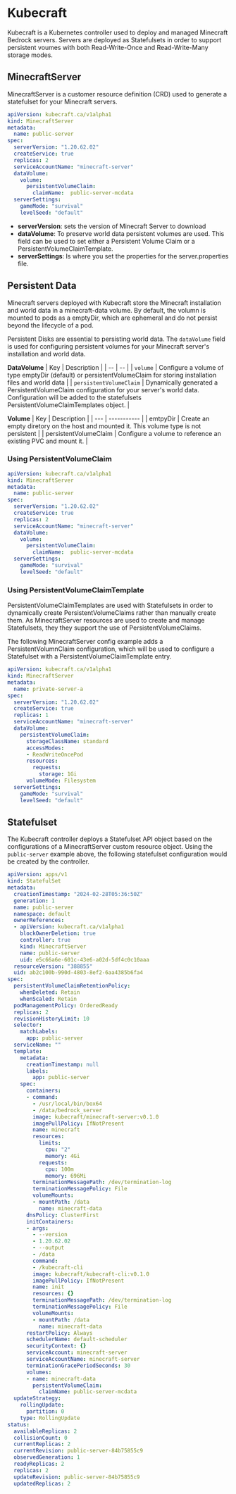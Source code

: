 # Kubecraft

Kubecraft is a Kubernetes controller used to deploy and managed Minecraft Bedrock servers. Servers are deployed as Statefulsets in order to support persistent voumes with both Read-Write-Once and Read-Write-Many storage modes. 


## MinecraftServer

MinecraftServer is a customer resource definition (CRD) used to generate a statefulset for your
Minecraft servers.

```yaml
apiVersion: kubecraft.ca/v1alpha1
kind: MinecraftServer
metadata:
  name: public-server
spec:
  serverVersion: "1.20.62.02"
  createService: true
  replicas: 2
  serviceAccountName: "minecraft-server"
  dataVolume:
    volume:
      persistentVolumeClaim:
        claimName:  public-server-mcdata
  serverSettings:
    gameMode: "survival"
    levelSeed: "default"
```

- **serverVersion**: sets the version of Minecraft Server to download
- **dataVolume**: To preserve world data persistent volumes are used. This field can be used to set either a Persistent Volume Claim or a PersistentVolumeClaimTemplate.
- **serverSettings**: Is where you set the properties for the server.properties file.

## Persistent Data
Minecraft servers deployed with Kubecraft store the Minecraft installation and world data in a minecraft-data volume. By default, the volumn is mounted to pods as a emptyDir, which are ephemeral and do not persist beyond the lifecycle of a pod. 

Persistent Disks are essential to persisting world data. The `dataVolume` field is used for configuring
persistent volumes for your Minecraft server's installation and world data.

**DataVolume**
| Key | Description |
| -- | -- |
| `volume` | Configure a volume of type emptyDir (default) or persistentVolumeClaim for storing installation files and world data |
| `persistentVolumeClaim` | Dynamically generated a PersistentVolumeClaim configuration for your server's world data. Configuration will be added to the statefulsets PersistentVolumeClaimTemplates object. |

**Volume**
| Key | Description |
| --- | ----------- |
| emtpyDir | Create an empty diretory on the host and mounted it. This volume type is not persistent |
| persistentVolumeClaim | Configure a volume to reference an existing PVC and mount it. |


### Using PersistentVolumeClaim

```yaml
apiVersion: kubecraft.ca/v1alpha1
kind: MinecraftServer
metadata:
  name: public-server
spec:
  serverVersion: "1.20.62.02"
  createService: true
  replicas: 2
  serviceAccountName: "minecraft-server"
  dataVolume:
    volume:
      persistentVolumeClaim:
        claimName:  public-server-mcdata
  serverSettings:
    gameMode: "survival"
    levelSeed: "default"
```

### Using PersistentVolumeClaimTemplate

PersistentVolumeClaimTemplates are used with Statefulsets in order to dynamically create PersistentVolumeClaims rather than manually create them. As MinecraftServer resources are used to create and manage Statefulsets, they they support the use of PersistentVolumeClaims.

The following MinecraftServer config example adds a PersistentVolumnClaim configuration, which will be used to configure a Statefulset with a PersistentVolumeClaimTemplate entry. 


```yaml
apiVersion: kubecraft.ca/v1alpha1
kind: MinecraftServer
metadata:
  name: private-server-a
spec:
  serverVersion: "1.20.62.02"
  createService: true
  replicas: 1
  serviceAccountName: "minecraft-server"
  dataVolume:
    persistentVolumeClaim:
      storageClassName: standard
      accessModes:
      - ReadWriteOncePod
      resources:
        requests:
          storage: 1Gi
      volumeMode: Filesystem
  serverSettings:
    gameMode: "survival"
    levelSeed: "default"
```

## Statefulset
The Kubecraft controller deploys a Statefulset API object based on the configurations of a MinecraftServer custom resource object. Using the `public-server` example above, the following statefulset configuration would be created by the controller.

```yaml
apiVersion: apps/v1
kind: StatefulSet
metadata:
  creationTimestamp: "2024-02-28T05:36:50Z"
  generation: 1
  name: public-server
  namespace: default
  ownerReferences:
  - apiVersion: kubecraft.ca/v1alpha1
    blockOwnerDeletion: true
    controller: true
    kind: MinecraftServer
    name: public-server
    uid: e5c66a6e-601c-43e6-a02d-5df4c0c10aaa
  resourceVersion: "388855"
  uid: ab2c100b-990d-4803-8ef2-6aa4385b6fa4
spec:
  persistentVolumeClaimRetentionPolicy:
    whenDeleted: Retain
    whenScaled: Retain
  podManagementPolicy: OrderedReady
  replicas: 2
  revisionHistoryLimit: 10
  selector:
    matchLabels:
      app: public-server
  serviceName: ""
  template:
    metadata:
      creationTimestamp: null
      labels:
        app: public-server
    spec:
      containers:
      - command:
        - /usr/local/bin/box64
        - /data/bedrock_server
        image: kubecraft/minecraft-server:v0.1.0
        imagePullPolicy: IfNotPresent
        name: minecraft
        resources:
          limits:
            cpu: "2"
            memory: 4Gi
          requests:
            cpu: 100m
            memory: 696Mi
        terminationMessagePath: /dev/termination-log
        terminationMessagePolicy: File
        volumeMounts:
        - mountPath: /data
          name: minecraft-data
      dnsPolicy: ClusterFirst
      initContainers:
      - args:
        - --version
        - 1.20.62.02
        - --output
        - /data
        command:
        - /kubecraft-cli
        image: kubecraft/kubecraft-cli:v0.1.0
        imagePullPolicy: IfNotPresent
        name: init
        resources: {}
        terminationMessagePath: /dev/termination-log
        terminationMessagePolicy: File
        volumeMounts:
        - mountPath: /data
          name: minecraft-data
      restartPolicy: Always
      schedulerName: default-scheduler
      securityContext: {}
      serviceAccount: minecraft-server
      serviceAccountName: minecraft-server
      terminationGracePeriodSeconds: 30
      volumes:
      - name: minecraft-data
        persistentVolumeClaim:
          claimName: public-server-mcdata
  updateStrategy:
    rollingUpdate:
      partition: 0
    type: RollingUpdate
status:
  availableReplicas: 2
  collisionCount: 0
  currentReplicas: 2
  currentRevision: public-server-84b75855c9
  observedGeneration: 1
  readyReplicas: 2
  replicas: 2
  updateRevision: public-server-84b75855c9
  updatedReplicas: 2
```